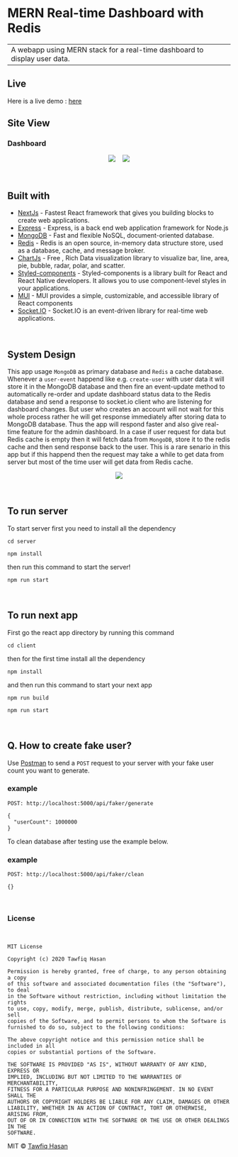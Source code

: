 # MERN Real-time Dashboard with Redis

<table>
<tr>
<td>
  A webapp using MERN stack for a real-time dashboard to display user data.
</td>
</tr>
</table>

## Live

Here is a live demo : [here](https://10md.thedeveloperx.com/)

## Site View

### Dashboard

<p align="center">
  <img src="./images/desktop-dashboard-ss.png" style="margin-right:12px"/>
  <img src="./images/mobile-dashboard-ss.png" />
</p>
<br/>

## Built with

- [NextJs](https://nextjs.org/) - Fastest React framework that gives you building blocks to create web applications.
- [Express](https://expressjs.com/) - Express, is a back end web application framework for Node.js
- [MongoDB](https://www.mongodb.com/) - Fast and flexible NoSQL, document-oriented database.
- [Redis](https://redis.io/) - Redis is an open source, in-memory data structure store, used as a database, cache, and message broker.
- [ChartJs](https://www.chartjs.org/) - Free , Rich Data visualization library to visualize bar, line, area, pie, bubble, radar, polar, and scatter.
- [Styled-components](https://styled-components.com/) - Styled-components is a library built for React and React Native developers. It allows you to use component-level styles in your applications.
- [MUI](https://mui.com/) - MUI provides a simple, customizable, and accessible library of React components
- [Socket.IO](https://socket.io/) - Socket.IO is an event-driven library for real-time web applications.

<br/>

## System Design

This app usage `MongoDB` as primary database and `Redis` a cache database. Whenever a `user-event` happend like e.g. `create-user` with user data it will store it in the MongoDB database and then
fire an event-update method to automatically re-order and update dashboard status data to the Redis database and send a response to socket.io client who are listening for dashboard changes. But user who creates an account will not wait for this whole process rather he will get response immediately after storing data to MongoDB database. Thus the app will respond faster and also give real-time feature for the admin dashboard.
In a case if user request for data but Redis cache is empty then it
will fetch data from `MongoDB`, store it to the redis cache and then send response back to the user. This is a rare senario in this app but if this happend then the
request may take a while to get data from server but most of the time user will get data from Redis
cache.

<p align="center">
  <img src="./images/system-design.png" />
</p>

<br/>

## To run server

To start server first you need to install all the dependency

```
cd server
```
```
npm install
```

then run this command to start the server!

```
npm run start
```

<br/>

## To run next app

First go the react app directory by running this command

```
cd client
```

then for the first time install all the dependency

```
npm install
```

and then run this command to start your next app

```
npm run build
```

```
npm run start
```

<br/>

## Q. How to create fake user?

Use [Postman](https://www.postman.com/) to send a `POST` request to your server
with your fake user count you want to generate.

### example

```
POST: http://localhost:5000/api/faker/generate

{
  "userCount": 1000000
}
```

To clean database after testing use the example below.

### example

```
POST: http://localhost:5000/api/faker/clean

{}
```

<br/>

### License

<br/>

```
MIT License

Copyright (c) 2020 Tawfiq Hasan

Permission is hereby granted, free of charge, to any person obtaining a copy
of this software and associated documentation files (the "Software"), to deal
in the Software without restriction, including without limitation the rights
to use, copy, modify, merge, publish, distribute, sublicense, and/or sell
copies of the Software, and to permit persons to whom the Software is
furnished to do so, subject to the following conditions:

The above copyright notice and this permission notice shall be included in all
copies or substantial portions of the Software.

THE SOFTWARE IS PROVIDED "AS IS", WITHOUT WARRANTY OF ANY KIND, EXPRESS OR
IMPLIED, INCLUDING BUT NOT LIMITED TO THE WARRANTIES OF MERCHANTABILITY,
FITNESS FOR A PARTICULAR PURPOSE AND NONINFRINGEMENT. IN NO EVENT SHALL THE
AUTHORS OR COPYRIGHT HOLDERS BE LIABLE FOR ANY CLAIM, DAMAGES OR OTHER
LIABILITY, WHETHER IN AN ACTION OF CONTRACT, TORT OR OTHERWISE, ARISING FROM,
OUT OF OR IN CONNECTION WITH THE SOFTWARE OR THE USE OR OTHER DEALINGS IN THE
SOFTWARE.
```

MIT © [Tawfiq Hasan](https://github.com/TawfiqHasan58)
